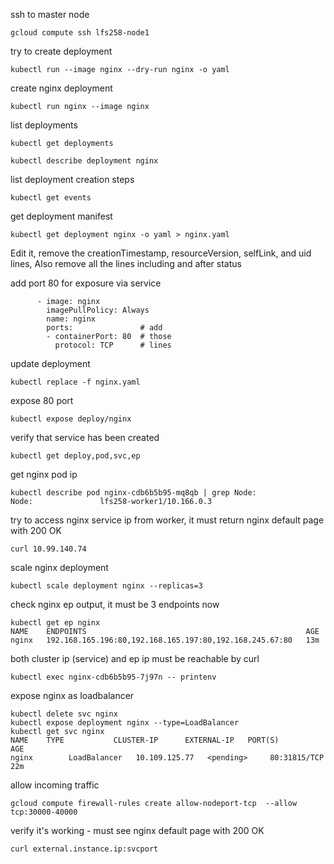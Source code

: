 ssh to master node

`gcloud compute ssh lfs258-node1`

try to create deployment

`kubectl run --image nginx --dry-run nginx -o yaml`

create nginx deployment

`kubectl run nginx --image nginx`

list deployments

`kubectl get deployments`

`kubectl describe deployment nginx`

list deployment creation steps

`kubectl get events`

get deployment manifest

`kubectl get deployment nginx -o yaml > nginx.yaml`

Edit it, remove the creationTimestamp, resourceVersion, selfLink, and uid lines,
Also remove all the lines including and after status

add port 80 for exposure via service


```
      - image: nginx
        imagePullPolicy: Always
        name: nginx
        ports:               # add
        - containerPort: 80  # those
          protocol: TCP      # lines
```

update deployment

`kubectl replace -f nginx.yaml`

expose 80 port

`kubectl expose deploy/nginx`

verify that service has been created

`kubectl get deploy,pod,svc,ep`

get nginx pod ip

```
kubectl describe pod nginx-cdb6b5b95-mq8qb | grep Node:
Node:               lfs258-worker1/10.166.0.3
```

try to access nginx service ip from worker, it must return nginx default page with 200 OK

`curl 10.99.140.74`

scale nginx deployment

`kubectl scale deployment nginx --replicas=3`

check nginx ep output, it must be 3 endpoints now

```
kubectl get ep nginx
NAME    ENDPOINTS                                                 AGE
nginx   192.168.165.196:80,192.168.165.197:80,192.168.245.67:80   13m
```
      
both cluster ip (service) and ep ip must be reachable by curl

`kubectl exec nginx-cdb6b5b95-7j97n -- printenv`


expose nginx as loadbalancer

```
kubectl delete svc nginx
kubectl expose deployment nginx --type=LoadBalancer
kubectl get svc nginx
NAME    TYPE           CLUSTER-IP      EXTERNAL-IP   PORT(S)        AGE
nginx        LoadBalancer   10.109.125.77   <pending>     80:31815/TCP   22m
```

allow incoming traffic

`gcloud compute firewall-rules create allow-nodeport-tcp  --allow tcp:30000-40000`

verify it's working - must see nginx default page with 200 OK

`curl external.instance.ip:svcport`



